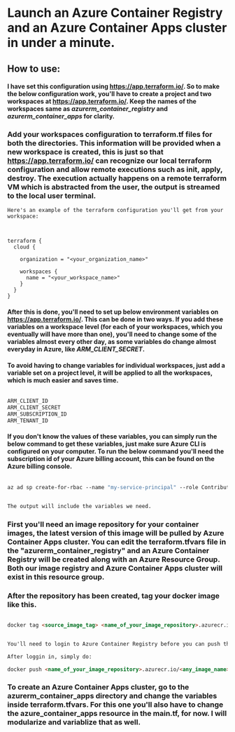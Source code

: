 # Launch an Azure Container Registry and an Azure Container Apps cluster in under a minute.

## How to use:


#### I have set this configuration using https://app.terraform.io/. So to make the below configuration work, you'll have to create a project and two workspaces at https://app.terraform.io/. Keep the names of the workspaces same as *azurerm_container_registry* and *azurerm_container_apps* for clarity.

### Add your workspaces configuration to terraform.tf files for both the directories. This information will be provided when a new workspace is created, this is just so that https://app.terraform.io/ can recognize our local terraform configuration and allow remote executions such as init, apply, destroy. The execution actually happens on a remote terraform VM which is abstracted from the user, the output is streamed to the local user terminal. 

```
Here's an example of the terraform configuration you'll get from your workspace:



terraform {
  cloud {

    organization = "<your_organization_name>"

    workspaces {
      name = "<your_workspace_name>"
    }
  }
} 

```

#### After this is done, you'll need to set up below environment variables on https://app.terraform.io/. This can be done in two ways. If you add these variables on a workspace level (for each of your workspaces, which you eventually will have more than one), you'll need to change some of the variables almost every other day, as some variables do change almost everyday in Azure, like *ARM_CLIENT_SECRET*. 

#### To avoid having to change variables for individual workspaces, just add a variable set on a project level, it will be applied to all the workspaces, which is much easier and saves time.

```makefile

ARM_CLIENT_ID
ARM_CLIENT_SECRET
ARM_SUBSCRIPTION_ID
ARM_TENANT_ID


```

#### If you don't know the values of these variables, you can simply run the below command to get these variables, just make sure Azure CLI is configured on your computer. To run the below command you'll need the subscription id of your Azure billing account, this can be found on the Azure billing console.
 
```makefile

az ad sp create-for-rbac --name "my-service-principal" --role Contributor --scopes /subscriptions/<your_subscription_id>


The output will include the variables we need.

```


### First you'll need an image repository for your container images, the latest version of this image will be pulled by Azure Container Apps cluster. You can edit the terraform.tfvars file in the "azurerm_container_registry" and an Azure Container Registry will be created along with an Azure Resource Group. Both our image registry and Azure Container Apps cluster will exist in this resource group.

### After the repository has been created, tag your docker image like this.

```markdown

docker tag <source_image_tag> <name_of_your_image_repository>.azurecr.io/<any_image_name>


You'll need to login to Azure Container Registry before you can push this image.

After loggin in, simply do: 

docker push <name_of_your_image_repository>.azurecr.io/<any_image_name>

```


### To create an Azure Container Apps cluster, go to the azurerm_container_apps directory and change the variables  inside terraform.tfvars. For this one you'll also have to change the azure_container_apps resource in the main.tf, for now. I will modularize and variablize that as well.


